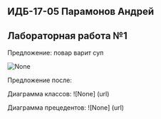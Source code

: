 ## ИДБ-17-05 Парамонов Андрей
## Лабораторная работа №1

Предложение: повар варит суп

![None](https://github.com/aeprmnv/aeprmnv.github.io/blob/master/Lab1/sixq.rsf)

Предложение после:

Диаграмма классов:
![None] (url)

Диаграмма прецедентов:
![None] (url)
